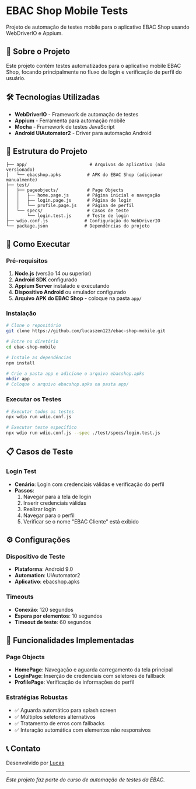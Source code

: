 # EBAC Shop Mobile Tests

Projeto de automação de testes mobile para o aplicativo EBAC Shop usando WebDriverIO e Appium.

## 📱 Sobre o Projeto

Este projeto contém testes automatizados para o aplicativo mobile EBAC Shop, focando principalmente no fluxo de login e verificação de perfil do usuário.

## 🛠️ Tecnologias Utilizadas

- **WebDriverIO** - Framework de automação de testes
- **Appium** - Ferramenta para automação mobile
- **Mocha** - Framework de testes JavaScript
- **Android UiAutomator2** - Driver para automação Android

## 📂 Estrutura do Projeto

```
├── app/                        # Arquivos do aplicativo (não versionado)
│   └── ebacshop.apks          # APK do EBAC Shop (adicionar manualmente)
├── test/
│   ├── pageobjects/           # Page Objects
│   │   ├── home.page.js       # Página inicial e navegação
│   │   ├── login.page.js      # Página de login
│   │   └── profile.page.js    # Página de perfil
│   └── specs/                 # Casos de teste
│       └── login.test.js      # Teste de login
├── wdio.conf.js              # Configuração do WebDriverIO
└── package.json              # Dependências do projeto
```

## 🚀 Como Executar

### Pré-requisitos

1. **Node.js** (versão 14 ou superior)
2. **Android SDK** configurado
3. **Appium Server** instalado e executando
4. **Dispositivo Android** ou emulador configurado
5. **Arquivo APK do EBAC Shop** - coloque na pasta `app/`

### Instalação

```bash
# Clone o repositório
git clone https://github.com/lucaszen123/ebac-shop-mobile.git

# Entre no diretório
cd ebac-shop-mobile

# Instale as dependências
npm install

# Crie a pasta app e adicione o arquivo ebacshop.apks
mkdir app
# Coloque o arquivo ebacshop.apks na pasta app/
```

### Executar os Testes

```bash
# Executar todos os testes
npx wdio run wdio.conf.js

# Executar teste específico
npx wdio run wdio.conf.js --spec ./test/specs/login.test.js
```

## 📋 Casos de Teste

### Login Test
- **Cenário**: Login com credenciais válidas e verificação do perfil
- **Passos**:
  1. Navegar para a tela de login
  2. Inserir credenciais válidas
  3. Realizar login
  4. Navegar para o perfil
  5. Verificar se o nome "EBAC Cliente" está exibido

## ⚙️ Configurações

### Dispositivo de Teste
- **Plataforma**: Android 9.0
- **Automation**: UiAutomator2
- **Aplicativo**: ebacshop.apks

### Timeouts
- **Conexão**: 120 segundos
- **Espera por elementos**: 10 segundos
- **Timeout de teste**: 60 segundos

## 🔧 Funcionalidades Implementadas

### Page Objects
- **HomePage**: Navegação e aguarda carregamento da tela principal
- **LoginPage**: Inserção de credenciais com seletores de fallback
- **ProfilePage**: Verificação de informações do perfil

### Estratégias Robustas
- ✅ Aguarda automático para splash screen
- ✅ Múltiplos seletores alternativos
- ✅ Tratamento de erros com fallbacks
- ✅ Interação automática com elementos não responsivos

## 📞 Contato

Desenvolvido por [Lucas](https://github.com/lucaszen123)

---

*Este projeto faz parte do curso de automação de testes da EBAC.*